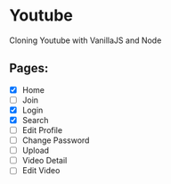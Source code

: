 # Youtube

Cloning Youtube with VanillaJS and Node

## Pages:

- [x] Home
- [ ] Join
- [x] Login
- [x] Search
- [ ] Edit Profile
- [ ] Change Password
- [ ] Upload
- [ ] Video Detail
- [ ] Edit Video
